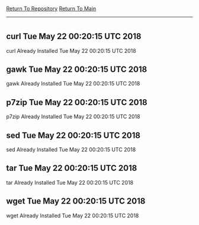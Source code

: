 [Return To Repository](https://github.com/deathbybandaid/piholeparser/)
[Return To Main](https://github.com/deathbybandaid/piholeparser/blob/master/RecentRunLogs/Mainlog.md)
____________________________________
# 
## curl Tue May 22 00:20:15 UTC 2018
curl Already Installed Tue May 22 00:20:15 UTC 2018
## gawk Tue May 22 00:20:15 UTC 2018
gawk Already Installed Tue May 22 00:20:15 UTC 2018
## p7zip Tue May 22 00:20:15 UTC 2018
p7zip Already Installed Tue May 22 00:20:15 UTC 2018
## sed Tue May 22 00:20:15 UTC 2018
sed Already Installed Tue May 22 00:20:15 UTC 2018
## tar Tue May 22 00:20:15 UTC 2018
tar Already Installed Tue May 22 00:20:15 UTC 2018
## wget Tue May 22 00:20:15 UTC 2018
wget Already Installed Tue May 22 00:20:15 UTC 2018
